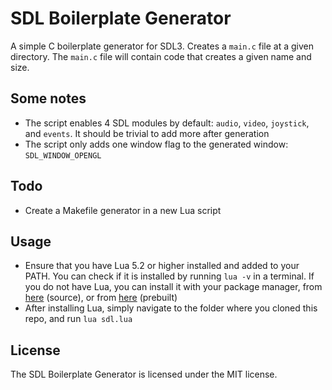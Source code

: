# SDL Boilerplate Generator
A simple C boilerplate generator for SDL3. Creates a `main.c` file at a given directory. The `main.c`
file will contain code that creates a given name and size.

## Some notes
- The script enables 4 SDL modules by default: `audio`, `video`, `joystick`, and `events`. It should
  be trivial to add more after generation
- The script only adds one window flag to the generated window: `SDL_WINDOW_OPENGL`

## Todo
- Create a Makefile generator in a new Lua script

## Usage
- Ensure that you have Lua 5.2 or higher installed and added to your PATH. You can check if it is
  installed by running `lua -v` in a terminal. If you do not have Lua, you can install it with your
  package manager, from [here](https://www.lua.org/download.html) (source), or from 
  [here](https://luabinaries.sourceforge.net/) (prebuilt)
- After installing Lua, simply navigate to the folder where you cloned this repo, and run `lua sdl.lua`

## License
The SDL Boilerplate Generator is licensed under the MIT license.
